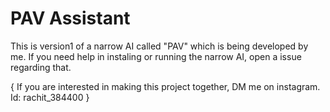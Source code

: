 # PAV Assistant
This is version1 of a narrow AI called "PAV" which is being developed by me.
If you need help in instaling or running the narrow AI, open a issue regarding that.

{ If you are interested in making this project together, DM me on instagram. Id: rachit_384400 }
